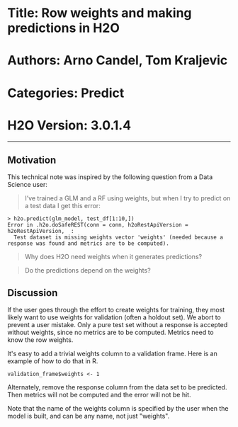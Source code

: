 # Title: Row weights and making predictions in H2O

# Authors: Arno Candel, Tom Kraljevic

# Categories: Predict

# H2O Version: 3.0.1.4

---

## Motivation

This technical note was inspired by the following question from a Data Science user:

> I’ve trained a GLM and a RF using weights, but when I try to predict on a test data I get this error:

```
> h2o.predict(glm_model, test_df[1:10,])
Error in .h2o.doSafeREST(conn = conn, h2oRestApiVersion = h2oRestApiVersion,  : 
  Test dataset is missing weights vector 'weights' (needed because a response was found and metrics are to be computed).
```

> Why does H2O need weights when it generates predictions? 

> Do the predictions depend on the weights?

## Discussion

If the user goes through the effort to create weights for training, they most likely want to use weights for validation (often a holdout set).  We abort to prevent a user mistake.  Only a pure test set without a response is accepted without weights, since no metrics are to be computed.  Metrics need to know the row weights.
 
It's easy to add a trivial weights column to a validation frame.  Here is an example of how to do that in R.

```
validation_frame$weights <- 1
```


Alternately, remove the response column from the data set to be predicted.  Then metrics will not be computed and the error will not be hit.

Note that the name of the weights column is specified by the user when the model is built, and can be any name, not just "weights".
